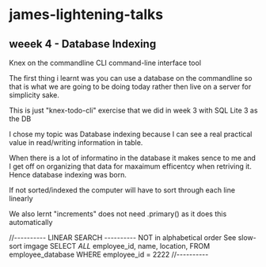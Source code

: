 # james-lightening-talks

## weeek 4 - Database Indexing
Knex on the commandline CLI command-line interface tool

The first thing i learnt was you can use a database on the commandline so that is what we are going to be doing today rather then live on a server for simplicity sake.

This is just "knex-todo-cli" exercise that we did in week 3 with SQL Lite 3 as the DB 

I chose my topic was Database indexing because I can see a real practical value in read/writing information in table.

When there is a lot of informatino in the database it makes sence to me and I get off on organizing that data for maxaimum efficentcy when retriving it. Hence database indexing was born.

 If not sorted/indexed the computer will have to sort through each line linearly

We also lernt "increments" does not need .primary() as it does this automatically

//---------- LINEAR SEARCH ----------
NOT in alphabetical order
See slow-sort imgage
SELECT *ALL*
    employee_id,
    name,
    location,
FROM
    employee_database
WHERE
    employee_id = 2222
//----------












